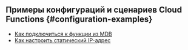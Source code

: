 ## Примеры конфигураций и сценариев Cloud Functions {#configuration-examples}

* [Как подключиться к функции из MDB](accessing-function-from-mdb.md)
* [Как настроить статический IP-адрес](static-ip-address.md)

